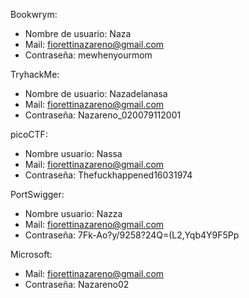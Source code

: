 Bookwrym:
- Nombre de usuario: Naza
- Mail: fiorettinazareno@gmail.com
- Contraseña: mewhenyourmom

TryhackMe:
- Nombre de usuario: Nazadelanasa
- Mail: fiorettinazareno@gmail.com
- Contraseña: Nazareno_020079112001

picoCTF:
- Nombre usuario: Nassa
- Mail: fiorettinazareno@gmail.com
- Contraseña: Thefuckhappened16031974

PortSwigger:
- Nombre usuario: Nazza
- Mail: fiorettinazareno@gmail.com
- Contraseña: 7Fk-Ao?y/9258?24Q=(L2,Yqb4Y9F5Pp

Microsoft: 
- Mail: fiorettinazareno@gmail.com
- Contraseña: Nazareno02
